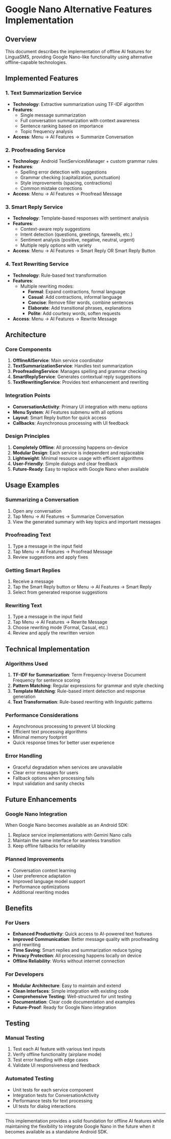 # Google Nano Alternative Features Implementation

## Overview

This document describes the implementation of offline AI features for LinguaSMS, providing Google Nano-like functionality using alternative offline-capable technologies.

## Implemented Features

### 1. Text Summarization Service
- **Technology**: Extractive summarization using TF-IDF algorithm
- **Features**:
  - Single message summarization
  - Full conversation summarization with context awareness
  - Sentence ranking based on importance
  - Topic frequency analysis
- **Access**: Menu → AI Features → Summarize Conversation

### 2. Proofreading Service
- **Technology**: Android TextServicesManager + custom grammar rules
- **Features**:
  - Spelling error detection with suggestions
  - Grammar checking (capitalization, punctuation)
  - Style improvements (spacing, contractions)
  - Common mistake corrections
- **Access**: Menu → AI Features → Proofread Message

### 3. Smart Reply Service
- **Technology**: Template-based responses with sentiment analysis
- **Features**:
  - Context-aware reply suggestions
  - Intent detection (questions, greetings, farewells, etc.)
  - Sentiment analysis (positive, negative, neutral, urgent)
  - Multiple reply options with variety
- **Access**: Menu → AI Features → Smart Reply OR Smart Reply Button

### 4. Text Rewriting Service
- **Technology**: Rule-based text transformation
- **Features**:
  - Multiple rewriting modes:
    - **Formal**: Expand contractions, formal language
    - **Casual**: Add contractions, informal language
    - **Concise**: Remove filler words, combine sentences
    - **Elaborate**: Add transitional phrases, explanations
    - **Polite**: Add courtesy words, soften requests
- **Access**: Menu → AI Features → Rewrite Message

## Architecture

### Core Components

1. **OfflineAIService**: Main service coordinator
2. **TextSummarizationService**: Handles text summarization
3. **ProofreadingService**: Manages spelling and grammar checking
4. **SmartReplyService**: Generates contextual reply suggestions
5. **TextRewritingService**: Provides text enhancement and rewriting

### Integration Points

- **ConversationActivity**: Primary UI integration with menu options
- **Menu System**: AI Features submenu with all options
- **Layout**: Smart Reply button for quick access
- **Callbacks**: Asynchronous processing with UI feedback

### Design Principles

1. **Completely Offline**: All processing happens on-device
2. **Modular Design**: Each service is independent and replaceable
3. **Lightweight**: Minimal resource usage with efficient algorithms
4. **User-Friendly**: Simple dialogs and clear feedback
5. **Future-Ready**: Easy to replace with Google Nano when available

## Usage Examples

### Summarizing a Conversation
1. Open any conversation
2. Tap Menu → AI Features → Summarize Conversation
3. View the generated summary with key topics and important messages

### Proofreading Text
1. Type a message in the input field
2. Tap Menu → AI Features → Proofread Message
3. Review suggestions and apply fixes

### Getting Smart Replies
1. Receive a message
2. Tap the Smart Reply button or Menu → AI Features → Smart Reply
3. Select from generated response suggestions

### Rewriting Text
1. Type a message in the input field
2. Tap Menu → AI Features → Rewrite Message
3. Choose rewriting mode (Formal, Casual, etc.)
4. Review and apply the rewritten version

## Technical Implementation

### Algorithms Used

1. **TF-IDF for Summarization**: Term Frequency-Inverse Document Frequency for sentence scoring
2. **Pattern Matching**: Regular expressions for grammar and style checking
3. **Template Matching**: Rule-based intent detection and response generation
4. **Text Transformation**: Rule-based rewriting with linguistic patterns

### Performance Considerations

- Asynchronous processing to prevent UI blocking
- Efficient text processing algorithms
- Minimal memory footprint
- Quick response times for better user experience

### Error Handling

- Graceful degradation when services are unavailable
- Clear error messages for users
- Fallback options when processing fails
- Input validation and sanity checks

## Future Enhancements

### Google Nano Integration
When Google Nano becomes available as an Android SDK:
1. Replace service implementations with Gemini Nano calls
2. Maintain the same interface for seamless transition
3. Keep offline fallbacks for reliability

### Planned Improvements
- Conversation context learning
- User preference adaptation
- Improved language model support
- Performance optimizations
- Additional rewriting modes

## Benefits

### For Users
- **Enhanced Productivity**: Quick access to AI-powered text features
- **Improved Communication**: Better message quality with proofreading and rewriting
- **Time Saving**: Smart replies and summarization reduce typing
- **Privacy Protection**: All processing happens locally on device
- **Offline Reliability**: Works without internet connection

### For Developers
- **Modular Architecture**: Easy to maintain and extend
- **Clean Interfaces**: Simple integration with existing code
- **Comprehensive Testing**: Well-structured for unit testing
- **Documentation**: Clear code documentation and examples
- **Future-Proof**: Ready for Google Nano integration

## Testing

### Manual Testing
1. Test each AI feature with various text inputs
2. Verify offline functionality (airplane mode)
3. Test error handling with edge cases
4. Validate UI responsiveness and feedback

### Automated Testing
- Unit tests for each service component
- Integration tests for ConversationActivity
- Performance tests for text processing
- UI tests for dialog interactions

---

This implementation provides a solid foundation for offline AI features while maintaining the flexibility to integrate Google Nano in the future when it becomes available as a standalone Android SDK.